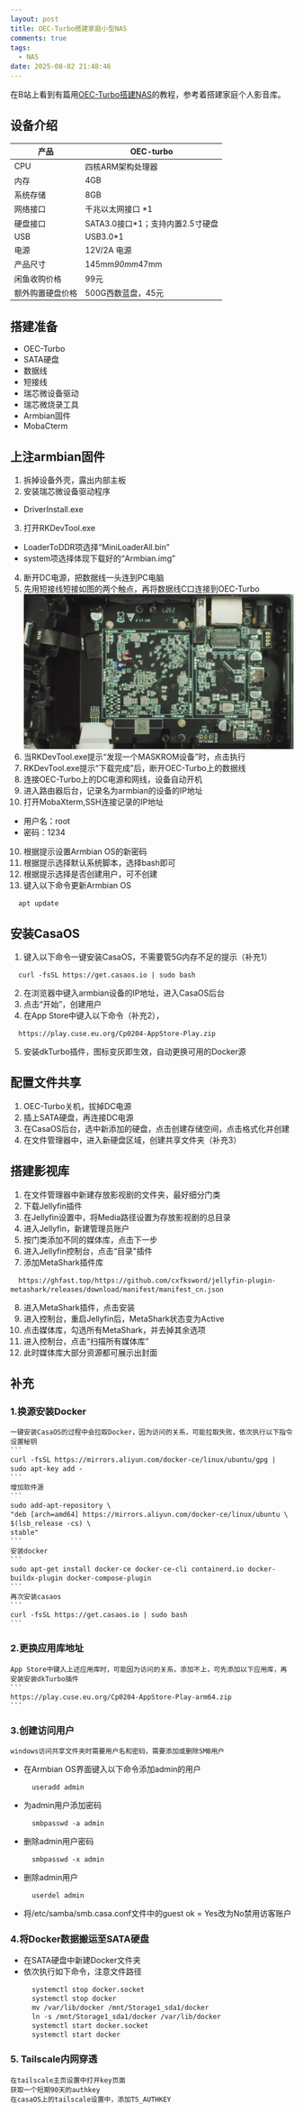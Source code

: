 ```yaml
---
layout: post
title: OEC-Turbo搭建家庭小型NAS
comments: true
tags:
  - NAS
date: 2025-08-02 21:48:46
---
```

在B站上看到有篇用[OEC-Turbo搭建NAS](https://www.bilibili.com/video/BV1UAuuzyEZe/?spm_id_from=333.788.top_right_bar_window_history.content.click&vd_source=3e3e11c3c2bdba291315b78beb1be740)的教程，参考着搭建家庭个人影音库。
<!--more-->

## 设备介绍
|产品|OEC-turbo|
|---|---|
|CPU|四核ARM架构处理器|
|内存|4GB|
|系统存储|8GB|
|网络接口|千兆以太网接口 *1|
|硬盘接口|SATA3.0接口*1；支持内置2.5寸硬盘|
|USB|USB3.0*1|
|电源|12V/2A 电源|
|产品尺寸|145mm*90mm*47mm|
|闲鱼收购价格|99元|
|额外购置硬盘价格|500G西数蓝盘，45元|

## 搭建准备
- OEC-Turbo
- SATA硬盘
- 数据线
- 短接线
- 瑞芯微设备驱动
- 瑞芯微烧录工具
- Armbian固件
- MobaCterm

## 上注armbian固件
1. 拆掉设备外壳，露出内部主板
2. 安装瑞芯微设备驱动程序
  - DriverInstall.exe
3. 打开RKDevTool.exe
  - LoaderToDDR项选择“MiniLoaderAll.bin”
  - system项选择体现下载好的“Armbian.img”
4. 断开DC电源，把数据线一头连到PC电脑
5. 先用短接线短接如图的两个触点，再将数据线C口连接到OEC-Turbo
![插入图片](/assets/images/250802_1.jpg)
5. 当RKDevTool.exe提示“发现一个MASKROM设备”时，点击执行
6. RKDevTool.exe提示“下载完成”后，断开OEC-Turbo上的数据线
7. 连接OEC-Turbo上的DC电源和网线，设备自动开机
8. 进入路由器后台，记录名为armbian的设备的IP地址
9. 打开MobaXterm,SSH连接记录的IP地址
  - 用户名：root
  - 密码：1234
10. 根据提示设置Armbian OS的新密码
11. 根据提示选择默认系统脚本，选择bash即可
12. 根据提示选择是否创建用户，可不创建
13. 键入以下命令更新Armbian OS
  ```
    apt update
  ```

## 安装CasaOS
1. 键入以下命令一键安装CasaOS，不需要管5G内存不足的提示（补充1）
  ```
    curl -fsSL https://get.casaos.io | sudo bash
  ```
2. 在浏览器中键入armbian设备的IP地址，进入CasaOS后台
3. 点击“开始”，创建用户
4. 在App Store中键入以下命令（补充2），
  ```
    https://play.cuse.eu.org/Cp0204-AppStore-Play.zip
  ```
5. 安装dkTurbo插件，图标变灰即生效，自动更换可用的Docker源

## 配置文件共享
1. OEC-Turbo关机，拔掉DC电源
2. 插上SATA硬盘，再连接DC电源
3. 在CasaOS后台，选中新添加的硬盘，点击创建存储空间，点击格式化并创建
4. 在文件管理器中，进入新硬盘区域，创建共享文件夹（补充3）

## 搭建影视库
1. 在文件管理器中新建存放影视剧的文件夹，最好细分门类
2. 下载Jellyfin插件
3. 在Jellyfin设置中，将Media路径设置为存放影视剧的总目录
4. 进入Jellyfin，新建管理员账户
5. 按门类添加不同的媒体库，点击下一步
6. 进入Jellyfin控制台，点击“目录"插件
7. 添加MetaShark插件库
  ```
    https://ghfast.top/https://github.com/cxfksword/jellyfin-plugin-metashark/releases/download/manifest/manifest_cn.json
  ```
8. 进入MetaShark插件，点击安装
9. 进入控制台，重启Jellyfin后，MetaShark状态变为Active
10. 点击媒体库，勾选所有MetaShark，并去掉其余选项
11. 进入控制台，点击“扫描所有媒体库”
12. 此时媒体库大部分资源都可展示出封面

## 补充
### 1.换源安装Docker
    一键安装CasaOS的过程中会拉取Docker，因为访问的关系，可能拉取失败，依次执行以下指令
    设置秘钥
    ```
    curl -fsSL https://mirrors.aliyun.com/docker-ce/linux/ubuntu/gpg | sudo apt-key add -
    ```
    增加软件源
    ```
    sudo add-apt-repository \
    "deb [arch=amd64] https://mirrors.aliyun.com/docker-ce/linux/ubuntu \
    $(lsb_release -cs) \
    stable"
    ```
    安装docker
    ```
    sudo apt-get install docker-ce docker-ce-cli containerd.io docker-buildx-plugin docker-compose-plugin
    ```
    再次安装casaos
    ```
    curl -fsSL https://get.casaos.io | sudo bash
    ```

### 2.更换应用库地址
    App Store中键入上述应用库时，可能因为访问的关系，添加不上，可先添加以下应用库，再安装安装dkTurbo插件
    ```
    https://play.cuse.eu.org/Cp0204-AppStore-Play-arm64.zip
    ```

### 3.创建访问用户
    windows访问共享文件夹时需要用户名和密码，需要添加或删除SMB用户
  - 在Armbian OS界面键入以下命令添加admin的用户
    ```
      useradd admin
    ```
  - 为admin用户添加密码
    ```
      smbpasswd -a admin
    ```
  - 删除admin用户密码
    ```
      smbpasswd -x admin
    ```
  - 删除admin用户
    ```
      userdel admin
    ```
  - 将/etc/samba/smb.casa.conf文件中的guest ok = Yes改为No禁用访客账户

### 4.将Docker数据搬运至SATA硬盘
  - 在SATA硬盘中新建Docker文件夹
  - 依次执行如下命令，注意文件路径
    ```
      systemctl stop docker.socket
      systemctl stop docker
      mv /var/lib/docker /mnt/Storage1_sda1/docker
      ln -s /mnt/Storage1_sda1/docker /var/lib/docker
      systemctl start docker.socket
      systemctl start docker
    ```
### 5. Tailscale内网穿透
    在tailscale主页设置中打开key页面
    获取一个短期90天的authkey
    在casaOS上的tailscale设置中，添加TS_AUTHKEY
